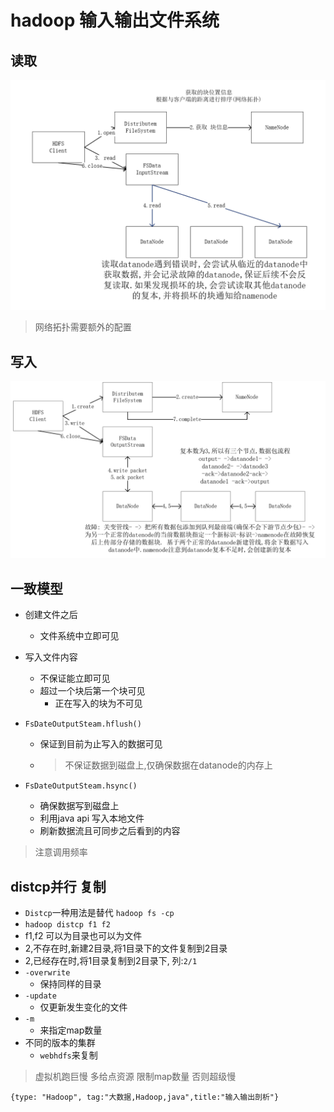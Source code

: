 # hadoop 输入输出文件系统
## 读取

![](assets/markdown-img-paste-20180114125121908.png)
> 网络拓扑需要额外的配置

## 写入

![](assets/markdown-img-paste-20180114131635446.png)

## 一致模型
- 创建文件之后
  - 文件系统中立即可见
- 写入文件内容
  - 不保证能立即可见
  - 超过一个块后第一个块可见
    - 正在写入的块为不可见

- `FsDateOutputSteam.hflush()`
  - 保证到目前为止写入的数据可见
  - >不保证数据到磁盘上,仅确保数据在datanode的内存上
- `FsDateOutputSteam.hsync()`
  - 确保数据写到磁盘上
  - 利用java api 写入本地文件
  - 刷新数据流且可同步之后看到的内容

> 注意调用频率

## distcp并行 复制
- `Distcp`一种用法是替代 `hadoop fs -cp`
-  `hadoop distcp f1 f2`
  - f1,f2 可以为目录也可以为文件
  - 2,不存在时,新建2目录,将1目录下的文件复制到2目录
  - 2,已经存在时,将1目录复制到2目录下, 列:`2/1`
- `-overwrite`
  - 保持同样的目录
- `-update`
  - 仅更新发生变化的文件
- `-m `
  - 来指定map数量
- 不同的版本的集群
  -  `webhdfs`来复制

> 虚拟机跑巨慢 多给点资源 限制map数量 否则超级慢

```blog
{type: "Hadoop", tag:"大数据,Hadoop,java",title:"输入输出剖析"}
```
